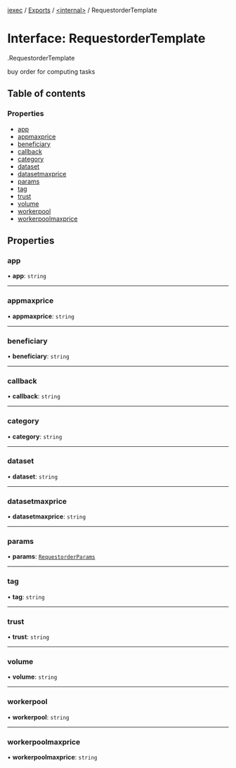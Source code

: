 [iexec](../README.md) / [Exports](../modules.md) / [<internal\>](../modules/internal_.md) / RequestorderTemplate

# Interface: RequestorderTemplate

[<internal>](../modules/internal_.md).RequestorderTemplate

buy order for computing tasks

## Table of contents

### Properties

- [app](internal_.RequestorderTemplate.md#app)
- [appmaxprice](internal_.RequestorderTemplate.md#appmaxprice)
- [beneficiary](internal_.RequestorderTemplate.md#beneficiary)
- [callback](internal_.RequestorderTemplate.md#callback)
- [category](internal_.RequestorderTemplate.md#category)
- [dataset](internal_.RequestorderTemplate.md#dataset)
- [datasetmaxprice](internal_.RequestorderTemplate.md#datasetmaxprice)
- [params](internal_.RequestorderTemplate.md#params)
- [tag](internal_.RequestorderTemplate.md#tag)
- [trust](internal_.RequestorderTemplate.md#trust)
- [volume](internal_.RequestorderTemplate.md#volume)
- [workerpool](internal_.RequestorderTemplate.md#workerpool)
- [workerpoolmaxprice](internal_.RequestorderTemplate.md#workerpoolmaxprice)

## Properties

### app

• **app**: `string`

___

### appmaxprice

• **appmaxprice**: `string`

___

### beneficiary

• **beneficiary**: `string`

___

### callback

• **callback**: `string`

___

### category

• **category**: `string`

___

### dataset

• **dataset**: `string`

___

### datasetmaxprice

• **datasetmaxprice**: `string`

___

### params

• **params**: [`RequestorderParams`](internal_.RequestorderParams.md)

___

### tag

• **tag**: `string`

___

### trust

• **trust**: `string`

___

### volume

• **volume**: `string`

___

### workerpool

• **workerpool**: `string`

___

### workerpoolmaxprice

• **workerpoolmaxprice**: `string`
